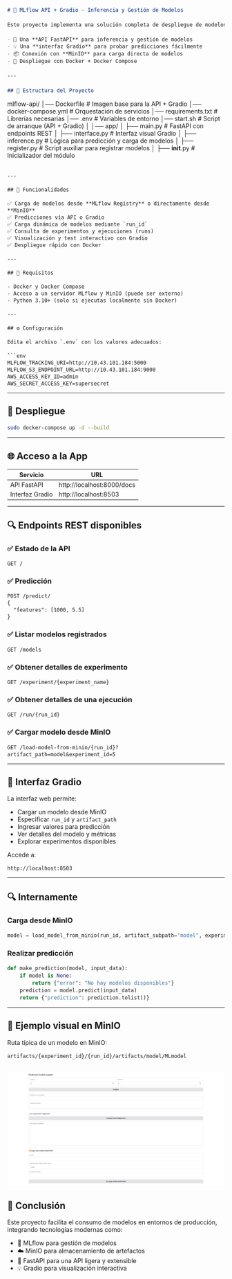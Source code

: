 ```markdown
# 🚀 MLflow API + Gradio - Inferencia y Gestión de Modelos

Este proyecto implementa una solución completa de despliegue de modelos con **MLflow**, integrando:

- 🔧 Una **API FastAPI** para inferencia y gestión de modelos
- 💡 Una **interfaz Gradio** para probar predicciones fácilmente
- 📦 Conexión con **MinIO** para carga directa de modelos
- 🐳 Despliegue con Docker + Docker Compose

---

## 📂 Estructura del Proyecto

```
mlflow-api/
│── Dockerfile                   # Imagen base para la API + Gradio
│── docker-compose.yml           # Orquestación de servicios
│── requirements.txt             # Librerías necesarias
│── .env                         # Variables de entorno
│── start.sh                     # Script de arranque (API + Gradio)
│
│── app/
│   ├── main.py                  # FastAPI con endpoints REST
│   ├── interface.py             # Interfaz visual Gradio
│   ├── inference.py             # Lógica para predicción y carga de modelos
│   ├── register.py              # Script auxiliar para registrar modelos
│   ├── __init__.py              # Inicializador del módulo
```

---

## 📌 Funcionalidades

✅ Carga de modelos desde **MLflow Registry** o directamente desde **MinIO**  
✅ Predicciones vía API o Gradio  
✅ Carga dinámica de modelos mediante `run_id`  
✅ Consulta de experimentos y ejecuciones (runs)  
✅ Visualización y test interactivo con Gradio  
✅ Despliegue rápido con Docker

---

## 🔧 Requisitos

- Docker y Docker Compose
- Acceso a un servidor MLflow y MinIO (puede ser externo)
- Python 3.10+ (solo si ejecutas localmente sin Docker)

---

## ⚙️ Configuración

Edita el archivo `.env` con los valores adecuados:

```env
MLFLOW_TRACKING_URI=http://10.43.101.184:5000
MLFLOW_S3_ENDPOINT_URL=http://10.43.101.184:9000
AWS_ACCESS_KEY_ID=admin
AWS_SECRET_ACCESS_KEY=supersecret
```

---

## 🚀 Despliegue

```bash
sudo docker-compose up -d --build
```

---

## 🌐 Acceso a la App

| Servicio       | URL                     |
|----------------|--------------------------|
| API FastAPI    | http://localhost:8000/docs |
| Interfaz Gradio| http://localhost:8503     |

---

## 🔍 Endpoints REST disponibles

### ✅ Estado de la API
```
GET /
```

### ✅ Predicción
```
POST /predict/
{
  "features": [1000, 5.5]
}
```

### ✅ Listar modelos registrados
```
GET /models
```

### ✅ Obtener detalles de experimento
```
GET /experiment/{experiment_name}
```

### ✅ Obtener detalles de una ejecución
```
GET /run/{run_id}
```

### ✅ Cargar modelo desde MinIO
```
GET /load-model-from-minio/{run_id}?artifact_path=model&experiment_id=5
```

---

## 🧪 Interfaz Gradio

La interfaz web permite:

- Cargar un modelo desde MinIO
- Especificar `run_id` y `artifact_path`
- Ingresar valores para predicción
- Ver detalles del modelo y métricas
- Explorar experimentos disponibles

Accede a:  
```
http://localhost:8503
```

---

## 🔍 Internamente

### Carga desde MinIO

```python
model = load_model_from_minio(run_id, artifact_subpath="model", experiment_id="5")
```

### Realizar predicción

```python
def make_prediction(model, input_data):
    if model is None:
        return {"error": "No hay modelos disponibles"}
    prediction = model.predict(input_data)
    return {"prediction": prediction.tolist()}
```

---

## 📌 Ejemplo visual en MinIO

Ruta típica de un modelo en MinIO:
```
artifacts/{experiment_id}/{run_id}/artifacts/model/MLmodel
```
![alt text](image.png)
---

## 🎯 Conclusión

Este proyecto facilita el consumo de modelos en entornos de producción, integrando tecnologías modernas como:

- 🧪 MLflow para gestión de modelos
- ☁️ MinIO para almacenamiento de artefactos
- 🚀 FastAPI para una API ligera y extensible
- 💡 Gradio para visualización interactiva